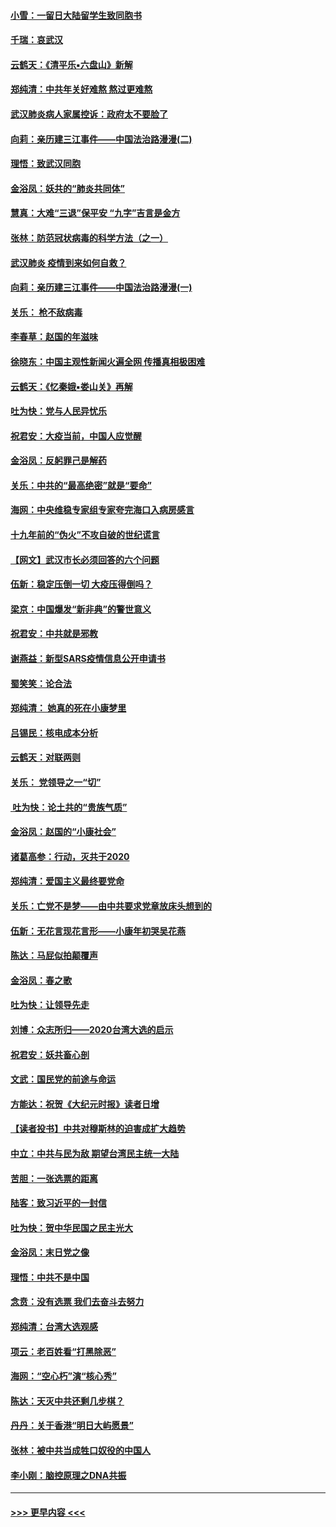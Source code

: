#### [小雪：一留日大陆留学生致同胞书](../pages/nsc993/n11834624.md?t=02010344) 
#### [千瑞：哀武汉](../pages/nsc993/n11833647.md?t=02010344) 
#### [云鹤天：《清平乐▪六盘山》新解](../pages/nsc993/n11833611.md?t=02010344) 
#### [郑纯清：中共年关好难熬 熬过更难熬](../pages/nsc993/n11833489.md?t=02010344) 
#### [武汉肺炎病人家属控诉：政府太不要脸了](../pages/nsc993/n11833205.md?t=02010344) 
#### [向莉：亲历建三江事件——中国法治路漫漫(二)](../pages/nsc993/n11829102.md?t=02010344) 
#### [理悟：致武汉同胞](../pages/nsc993/n11831522.md?t=02010344) 
#### [金浴凤：妖共的“肺炎共同体”](../pages/nsc993/n11829448.md?t=02010344) 
#### [慧真：大难“三退”保平安 “九字”吉言是金方](../pages/nsc993/n11829501.md?t=02010344) 
#### [张林：防范冠状病毒的科学方法（之一）](../pages/nsc993/n11828618.md?t=02010344) 
#### [武汉肺炎 疫情到来如何自救？](../pages/nsc993/n11827632.md?t=02010344) 
#### [向莉：亲历建三江事件——中国法治路漫漫(一)](../pages/nsc993/n11827190.md?t=02010344) 
#### [关乐： 枪不敌病毒](../pages/nsc993/n11826746.md?t=02010344) 
#### [李春草：赵国的年滋味](../pages/nsc993/n11826321.md?t=02010344) 
#### [徐晓东：中国主观性新闻火遍全网 传播真相极困难](../pages/nsc993/n11826508.md?t=02010344) 
#### [云鹤天：《忆秦娥▪娄山关》再解](../pages/nsc993/n11824682.md?t=02010344) 
#### [吐为快：党与人民异忧乐](../pages/nsc993/n11824660.md?t=02010344) 
#### [祝君安：大疫当前，中国人应觉醒](../pages/nsc993/n11821946.md?t=02010344) 
#### [金浴凤：反躬罪己是解药](../pages/nsc993/n11820280.md?t=02010344) 
#### [关乐：中共的“最高绝密”就是“要命”](../pages/nsc993/n11816946.md?t=02010344) 
#### [海网：中央维稳专家组专家夸完海口入病房感言](../pages/nsc993/n11815138.md?t=02010344) 
#### [十九年前的“伪火”不攻自破的世纪谎言](../pages/nsc993/n11813238.md?t=02010344) 
#### [【网文】武汉市长必须回答的六个问题](../pages/nsc993/n11813848.md?t=02010344) 
#### [伍新：稳定压倒一切 大疫压得倒吗？](../pages/nsc993/n11812634.md?t=02010344) 
#### [梁京：中国爆发“新非典”的警世意义](../pages/nsc993/n11812554.md?t=02010344) 
#### [祝君安：中共就是邪教](../pages/nsc993/n11812431.md?t=02010344) 
#### [谢燕益：新型SARS疫情信息公开申请书](../pages/nsc993/n11808840.md?t=02010344) 
#### [蜀笑笑：论合法](../pages/nsc993/n11808064.md?t=02010344) 
#### [郑纯清： 她真的死在小康梦里](../pages/nsc993/n11806623.md?t=02010344) 
#### [吕锡民：核电成本分析](../pages/nsc993/n11806284.md?t=02010344) 
#### [云鹤天：对联两则](../pages/nsc993/n11805957.md?t=02010344) 
#### [关乐： 党领导之一“切”](../pages/nsc993/n11804505.md?t=02010344) 
#### [ 吐为快：论土共的“贵族气质”](../pages/nsc993/n11804490.md?t=02010344) 
#### [金浴凤：赵国的“小康社会”](../pages/nsc993/n11804452.md?t=02010344) 
#### [诸葛高参：行动，灭共于2020](../pages/nsc993/n11804120.md?t=02010344) 
#### [郑纯清：爱国主义最终要党命](../pages/nsc993/n11802197.md?t=02010344) 
#### [关乐：亡党不是梦——由中共要求党章放床头想到的](../pages/nsc993/n11802156.md?t=02010344) 
#### [伍新：无花言现花言形——小康年初哭吴花燕](../pages/nsc993/n11800044.md?t=02010344) 
#### [陈达：马屁似拍颠覆声](../pages/nsc993/n11800010.md?t=02010344) 
#### [金浴凤：春之歌](../pages/nsc993/n11797687.md?t=02010344) 
#### [吐为快：让领导先走](../pages/nsc993/n11797512.md?t=02010344) 
#### [刘博：众志所归——2020台湾大选的启示](../pages/nsc993/n11796878.md?t=02010344) 
#### [祝君安：妖共畜心剖](../pages/nsc993/n11794273.md?t=02010344) 
#### [文武：国民党的前途与命运](../pages/nsc993/n11794198.md?t=02010344) 
#### [方能达：祝贺《大纪元时报》读者日增](../pages/nsc993/n11793807.md?t=02010344) 
#### [【读者投书】中共对穆斯林的迫害成扩大趋势](../pages/nsc993/n11791371.md?t=02010344) 
#### [中立：中共与民为敌 期望台湾民主统一大陆](../pages/nsc993/n11790392.md?t=02010344) 
#### [苦胆：一张选票的距离](../pages/nsc993/n11788914.md?t=02010344) 
#### [陆客：致习近平的一封信](../pages/nsc993/n11788867.md?t=02010344) 
#### [吐为快：贺中华民国之民主光大](../pages/nsc993/n11788618.md?t=02010344) 
#### [金浴凤：末日党之像](../pages/nsc993/n11787475.md?t=02010344) 
#### [理悟：中共不是中国](../pages/nsc993/n11787463.md?t=02010344) 
#### [念贲：没有选票  我们去奋斗去努力](../pages/nsc993/n11787398.md?t=02010344) 
#### [郑纯清：台湾大选观感](../pages/nsc993/n11786210.md?t=02010344) 
#### [项云：老百姓看“打黑除恶”](../pages/nsc993/n11785398.md?t=02010344) 
#### [海网：“空心朽”演“核心秀”](../pages/nsc993/n11783874.md?t=02010344) 
#### [陈达：天灭中共还剩几步棋？](../pages/nsc993/n11783719.md?t=02010344) 
#### [丹丹：关于香港“明日大屿愿景”](../pages/nsc993/n11783273.md?t=02010344) 
#### [张林：被中共当成牲口奴役的中国人](../pages/nsc993/n11782397.md?t=02010344) 
#### [李小刚：脑控原理之DNA共振](../pages/nsc993/n11780962.md?t=02010344) 

----
#### [ >>> 更早内容 <<< ](../indexes/nsc993-earlier.md)
